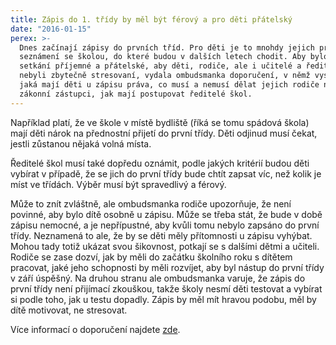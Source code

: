 ```yaml
---
title: Zápis do 1. třídy by měl být férový a pro děti přátelský
date: "2016-01-15"
perex: >-
  Dnes začínají zápisy do prvních tříd. Pro děti je to mnohdy jejich první
  seznámení se školou, do které budou v dalších letech chodit. Aby bylo toto
  setkání příjemné a přátelské, aby děti, rodiče, ale i učitelé a ředitelé
  nebyli zbytečně stresovaní, vydala ombudsmanka doporučení, v němž vysvětluje,
  jaká mají děti u zápisu práva, co musí a nemusí dělat jejich rodiče nebo
  zákonní zástupci, jak mají postupovat ředitelé škol.
---
```




Například platí, že ve škole v místě bydliště (říká se tomu spádová škola) mají děti nárok na přednostní přijetí do první třídy. Děti odjinud musí čekat, jestli zůstanou nějaká volná místa. 



Ředitelé škol musí také dopředu oznámit, podle jakých kritérií budou děti vybírat v případě, že se jich do první třídy bude chtít zapsat víc, než kolik je míst ve třídách. Výběr musí být spravedlivý a férový.



Může to znít zvláštně, ale ombudsmanka rodiče upozorňuje, že není povinné, aby bylo dítě osobně u zápisu. Může se třeba stát, že bude v době zápisu nemocné, a je nepřípustné, aby kvůli tomu nebylo zapsáno do první třídy. Neznamená to ale, že by se děti měly přítomnosti u zápisu vyhýbat. Mohou tady totiž ukázat svou šikovnost, potkají se s dalšími dětmi a učiteli. Rodiče se zase dozví, jak by měli do začátku školního roku s dítětem pracovat, jaké jeho schopnosti by měli rozvíjet, aby byl nástup do první třídy v září úspěšný. Na druhou stranu ale ombudsmanka varuje, že zápis do první třídy není přijímací zkouškou, takže školy nesmí děti testovat a vybírat si podle toho, jak u testu dopadly. Zápis by měl mít hravou podobu, měl by dítě motivovat, ne stresovat.



Více informací o doporučení najdete [zde](http://www.ochrance.cz/aktualne/tiskove-zpravy-2016/doporuceni-ochrankyne-k-zapisum-do-zakladnich-skol/).


